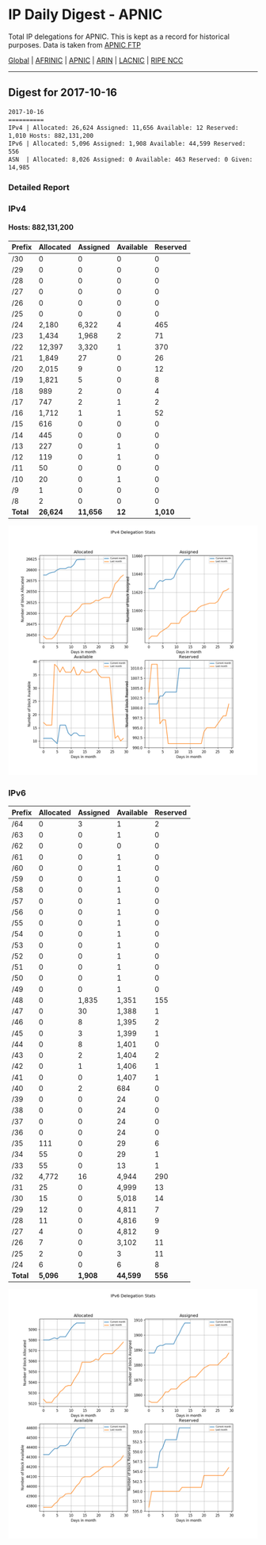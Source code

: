 # IP Daily Digest - APNIC

Total IP delegations for APNIC. This is kept as a record for historical purposes. Data is taken from [APNIC FTP](https://ftp.apnic.net/)

[Global](https://github.com/csmets/IP-Daily-Digest) | [AFRINIC](https://github.com/csmets/IP-Daily-Digest/tree/master/archives/AFRINIC) | [APNIC](https://github.com/csmets/IP-Daily-Digest/tree/master/archives/APNIC) | [ARIN](https://github.com/csmets/IP-Daily-Digest/tree/master/archives/ARIN) | [LACNIC](https://github.com/csmets/IP-Daily-Digest/tree/master/archives/LACNIC) | [RIPE NCC](https://github.com/csmets/IP-Daily-Digest/tree/master/archives/RIPE_NCC)

---

## Digest for 2017-10-16
```
2017-10-16
==========
IPv4 | Allocated: 26,624 Assigned: 11,656 Available: 12 Reserved: 1,010 Hosts: 882,131,200
IPv6 | Allocated: 5,096 Assigned: 1,908 Available: 44,599 Reserved: 556
ASN  | Allocated: 8,026 Assigned: 0 Available: 463 Reserved: 0 Given: 14,985
```

### Detailed Report

### IPv4

#### Hosts: **882,131,200**

| Prefix | Allocated | Assigned | Available | Reserved |
| ----- | ----- | ----- | ----- | ----- |
| /30 | 0 | 0 | 0 | 0 |
| /29 | 0 | 0 | 0 | 0 |
| /28 | 0 | 0 | 0 | 0 |
| /27 | 0 | 0 | 0 | 0 |
| /26 | 0 | 0 | 0 | 0 |
| /25 | 0 | 0 | 0 | 0 |
| /24 | 2,180 | 6,322 | 4 | 465 |
| /23 | 1,434 | 1,968 | 2 | 71 |
| /22 | 12,397 | 3,320 | 1 | 370 |
| /21 | 1,849 | 27 | 0 | 26 |
| /20 | 2,015 | 9 | 0 | 12 |
| /19 | 1,821 | 5 | 0 | 8 |
| /18 | 989 | 2 | 0 | 4 |
| /17 | 747 | 2 | 1 | 2 |
| /16 | 1,712 | 1 | 1 | 52 |
| /15 | 616 | 0 | 0 | 0 |
| /14 | 445 | 0 | 0 | 0 |
| /13 | 227 | 0 | 1 | 0 |
| /12 | 119 | 0 | 1 | 0 |
| /11 | 50 | 0 | 0 | 0 |
| /10 | 20 | 0 | 1 | 0 |
| /9 | 1 | 0 | 0 | 0 |
| /8 | 2 | 0 | 0 | 0 |
| **Total** | **26,624** | **11,656** | **12** | **1,010** |

![ipv4-stats](ipv4-figure.png)

### IPv6

| Prefix | Allocated | Assigned | Available | Reserved |
| ----- | ----- | ----- | ----- | ----- |
| /64 | 0 | 3 | 1 | 2 |
| /63 | 0 | 0 | 1 | 0 |
| /62 | 0 | 0 | 0 | 0 |
| /61 | 0 | 0 | 1 | 0 |
| /60 | 0 | 0 | 1 | 0 |
| /59 | 0 | 0 | 1 | 0 |
| /58 | 0 | 0 | 1 | 0 |
| /57 | 0 | 0 | 1 | 0 |
| /56 | 0 | 0 | 1 | 0 |
| /55 | 0 | 0 | 1 | 0 |
| /54 | 0 | 0 | 1 | 0 |
| /53 | 0 | 0 | 1 | 0 |
| /52 | 0 | 0 | 1 | 0 |
| /51 | 0 | 0 | 1 | 0 |
| /50 | 0 | 0 | 1 | 0 |
| /49 | 0 | 0 | 1 | 0 |
| /48 | 0 | 1,835 | 1,351 | 155 |
| /47 | 0 | 30 | 1,388 | 1 |
| /46 | 0 | 8 | 1,395 | 2 |
| /45 | 0 | 3 | 1,399 | 1 |
| /44 | 0 | 8 | 1,401 | 0 |
| /43 | 0 | 2 | 1,404 | 2 |
| /42 | 0 | 1 | 1,406 | 1 |
| /41 | 0 | 0 | 1,407 | 1 |
| /40 | 0 | 2 | 684 | 0 |
| /39 | 0 | 0 | 24 | 0 |
| /38 | 0 | 0 | 24 | 0 |
| /37 | 0 | 0 | 24 | 0 |
| /36 | 0 | 0 | 24 | 0 |
| /35 | 111 | 0 | 29 | 6 |
| /34 | 55 | 0 | 29 | 1 |
| /33 | 55 | 0 | 13 | 1 |
| /32 | 4,772 | 16 | 4,944 | 290 |
| /31 | 25 | 0 | 4,999 | 13 |
| /30 | 15 | 0 | 5,018 | 14 |
| /29 | 12 | 0 | 4,811 | 7 |
| /28 | 11 | 0 | 4,816 | 9 |
| /27 | 4 | 0 | 4,812 | 9 |
| /26 | 7 | 0 | 3,102 | 11 |
| /25 | 2 | 0 | 3 | 11 |
| /24 | 6 | 0 | 6 | 8 |
| **Total** | **5,096** | **1,908** | **44,599** | **556** |

![ipv6-stats](ipv6-figure.png)